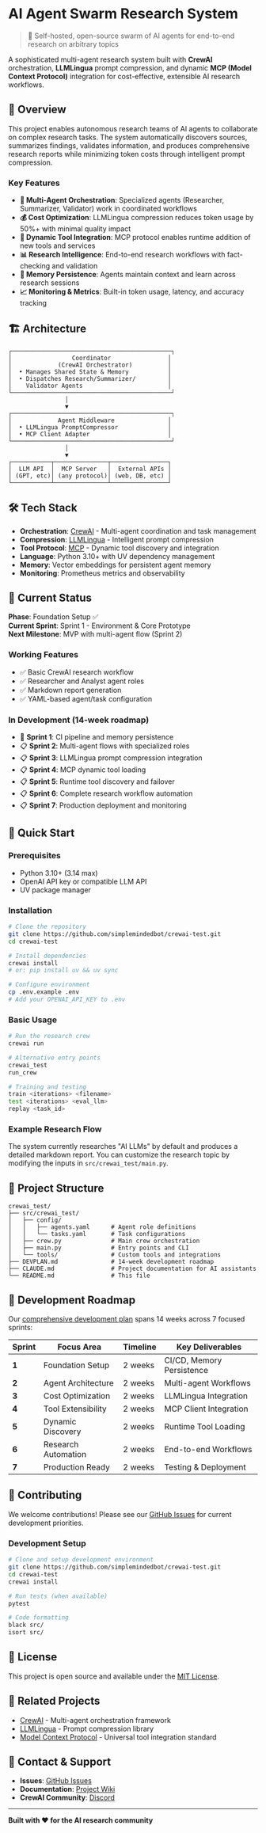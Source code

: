 # AI Agent Swarm Research System

> 🤖 Self-hosted, open-source swarm of AI agents for end-to-end research on arbitrary topics

A sophisticated multi-agent research system built with **CrewAI** orchestration, **LLMLingua** prompt compression, and dynamic **MCP (Model Context Protocol)** integration for cost-effective, extensible AI research workflows.

## 🚀 Overview

This project enables autonomous research teams of AI agents to collaborate on complex research tasks. The system automatically discovers sources, summarizes findings, validates information, and produces comprehensive research reports while minimizing token costs through intelligent prompt compression.

### Key Features

- **🎯 Multi-Agent Orchestration**: Specialized agents (Researcher, Summarizer, Validator) work in coordinated workflows
- **💰 Cost Optimization**: LLMLingua compression reduces token usage by 50%+ with minimal quality impact
- **🔧 Dynamic Tool Integration**: MCP protocol enables runtime addition of new tools and services
- **📊 Research Intelligence**: End-to-end research workflows with fact-checking and validation
- **🔄 Memory Persistence**: Agents maintain context and learn across research sessions
- **📈 Monitoring & Metrics**: Built-in token usage, latency, and accuracy tracking

## 🏗️ Architecture

```
┌─────────────────────────────────────────────┐
│                 Coordinator                │
│             (CrewAI Orchestrator)          │
│  • Manages Shared State & Memory           │
│  • Dispatches Research/Summarizer/         │
│    Validator Agents                        │
└─────────────────────────────────────────────┘
                │
                ▼
┌─────────────────────────────────────────────┐
│             Agent Middleware               │
│  • LLMLingua PromptCompressor              │
│  • MCP Client Adapter                      │
└─────────────────────────────────────────────┘
                │
                ▼
┌───────────┬───────────────┬────────────────┐
│  LLM API  │  MCP Server   │  External APIs │
│ (GPT, etc)│ (any protocol)│ (web, DB, etc) │
└───────────┴───────────────┴────────────────┘
```

## 🛠️ Tech Stack

- **Orchestration**: [CrewAI](https://crewai.com) - Multi-agent coordination and task management
- **Compression**: [LLMLingua](https://github.com/microsoft/LLMLingua) - Intelligent prompt compression
- **Tool Protocol**: [MCP](https://modelcontextprotocol.io) - Dynamic tool discovery and integration
- **Language**: Python 3.10+ with UV dependency management
- **Memory**: Vector embeddings for persistent agent memory
- **Monitoring**: Prometheus metrics and observability

## 🚦 Current Status

**Phase**: Foundation Setup ✅  
**Current Sprint**: Sprint 1 - Environment & Core Prototype  
**Next Milestone**: MVP with multi-agent flow (Sprint 2)

### Working Features
- ✅ Basic CrewAI research workflow
- ✅ Researcher and Analyst agent roles  
- ✅ Markdown report generation
- ✅ YAML-based agent/task configuration

### In Development (14-week roadmap)
- 🔄 **Sprint 1**: CI pipeline and memory persistence
- 📋 **Sprint 2**: Multi-agent flows with specialized roles
- 📋 **Sprint 3**: LLMLingua prompt compression integration
- 📋 **Sprint 4**: MCP dynamic tool loading
- 📋 **Sprint 5**: Runtime tool discovery and failover
- 📋 **Sprint 6**: Complete research workflow automation
- 📋 **Sprint 7**: Production deployment and monitoring

## 🚀 Quick Start

### Prerequisites
- Python 3.10+ (3.14 max)
- OpenAI API key or compatible LLM API
- UV package manager

### Installation

```bash
# Clone the repository
git clone https://github.com/simplemindedbot/crewai-test.git
cd crewai-test

# Install dependencies
crewai install
# or: pip install uv && uv sync

# Configure environment
cp .env.example .env
# Add your OPENAI_API_KEY to .env
```

### Basic Usage

```bash
# Run the research crew
crewai run

# Alternative entry points
crewai_test
run_crew

# Training and testing
train <iterations> <filename>
test <iterations> <eval_llm>
replay <task_id>
```

### Example Research Flow

The system currently researches "AI LLMs" by default and produces a detailed markdown report. You can customize the research topic by modifying the inputs in `src/crewai_test/main.py`.

## 📂 Project Structure

```
crewai_test/
├── src/crewai_test/
│   ├── config/
│   │   ├── agents.yaml      # Agent role definitions
│   │   └── tasks.yaml       # Task configurations
│   ├── crew.py              # Main crew orchestration
│   ├── main.py              # Entry points and CLI
│   └── tools/               # Custom tools and integrations
├── DEVPLAN.md               # 14-week development roadmap
├── CLAUDE.md                # Project documentation for AI assistants
└── README.md                # This file
```

## 🎯 Development Roadmap

Our [comprehensive development plan](DEVPLAN.md) spans 14 weeks across 7 focused sprints:

| Sprint | Focus Area | Timeline | Key Deliverables |
|--------|------------|----------|------------------|
| **1** | Foundation Setup | 2 weeks | CI/CD, Memory Persistence |
| **2** | Agent Architecture | 2 weeks | Multi-agent Workflows |
| **3** | Cost Optimization | 2 weeks | LLMLingua Integration |
| **4** | Tool Extensibility | 2 weeks | MCP Client Integration |
| **5** | Dynamic Discovery | 2 weeks | Runtime Tool Loading |
| **6** | Research Automation | 2 weeks | End-to-end Workflows |
| **7** | Production Ready | 2 weeks | Testing & Deployment |

## 🤝 Contributing

We welcome contributions! Please see our [GitHub Issues](https://github.com/simplemindedbot/crewai-test/issues) for current development priorities.

### Development Setup

```bash
# Clone and setup development environment
git clone https://github.com/simplemindedbot/crewai-test.git
cd crewai-test
crewai install

# Run tests (when available)
pytest

# Code formatting
black src/
isort src/
```

## 📄 License

This project is open source and available under the [MIT License](LICENSE).

## 🔗 Related Projects

- [CrewAI](https://github.com/joaomdmoura/crewai) - Multi-agent orchestration framework
- [LLMLingua](https://github.com/microsoft/LLMLingua) - Prompt compression library
- [Model Context Protocol](https://modelcontextprotocol.io) - Universal tool integration standard

## 📧 Contact & Support

- **Issues**: [GitHub Issues](https://github.com/simplemindedbot/crewai-test/issues)
- **Documentation**: [Project Wiki](https://github.com/simplemindedbot/crewai-test/wiki)
- **CrewAI Community**: [Discord](https://discord.com/invite/X4JWnZnxPb)

---

**Built with ❤️ for the AI research community**